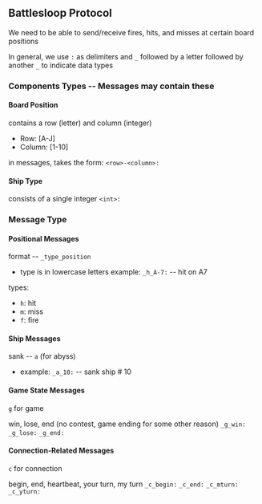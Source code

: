 ## Battlesloop Protocol

We need to be able to send/receive fires, hits, and misses at certain board positions

In general, we use `:` as delimiters and `_` followed by a letter followed by another `_` to indicate data types

### Components Types -- Messages may contain these

#### Board Position
contains a row (letter) and column (integer)
- Row: \[A-J\]
- Column: \[1-10\]

in messages, takes the form: `<row>-<column>:`

#### Ship Type
consists of a single integer
`<int>:`

### Message Type

#### Positional Messages
format -- `_type_position` 
- type is in lowercase letters
example: `_h_A-7:` -- hit on A7

types:
- `h`: hit
- `m`: miss
- `f`: fire

#### Ship Messages
sank -- `a` (for abyss)
- example: `_a_10:` -- sank ship # 10

#### Game State Messages
`g` for game

win, lose, end (no contest, game ending for some other reason)
`_g_win:`
`_g_lose:`
`_g_end:`

#### Connection-Related Messages
`c` for connection

begin, end, heartbeat, your turn, my turn
`_c_begin:`
`_c_end:`
`_c_mturn:`
`_c_yturn:`

